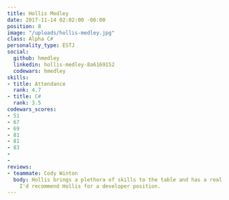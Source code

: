 ```yaml
---
title: Hollis Medley
date: 2017-11-14 02:02:00 -06:00
position: 8
image: "/uploads/hollis-medley.jpg"
class: Alpha C#
personality_type: ESTJ
social:
  github: hmedley
  linkedin: hollis-medley-8a6169152
  codewars: hmedley
skills:
- title: Attendance
  rank: 4.7
- title: C#
  rank: 3.5
codewars_scores:
- 51
- 67
- 69
- 81
- 81
- 83
- 
- 
reviews:
- teammate: Cody Winton
  body: Hollis brings a plethora of skills to the table and has a real knack for learning.
    I'd recommend Hollis for a developer position.
---
```


